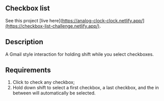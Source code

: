 
## Checkbox list

See this project [live here](https://analog-clock-clock.netlify.app/](https://checkbox-list-challenge.netlify.app/).


## Description

A Gmail style interaction for holding shift while you select checkboxes.


## Requirements

1. Click to check any checkbox;
2. Hold down shift to select a first checkbox, a last checkbox, and the in between will automatically be selected.
